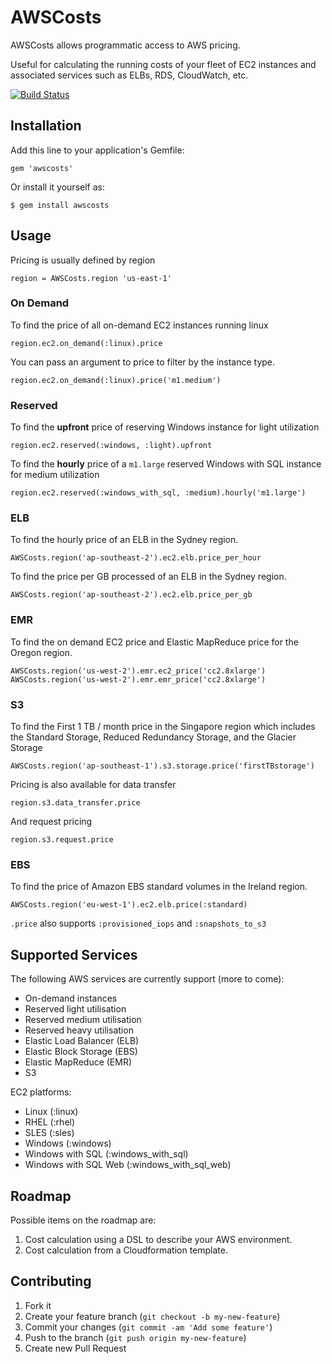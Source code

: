 # AWSCosts

AWSCosts allows programmatic access to AWS pricing.

Useful for calculating the running costs of your fleet of EC2 instances and
associated services such as ELBs, RDS, CloudWatch, etc.

[![Build Status](https://travis-ci.org/srbartlett/awscosts.png)](https://travis-ci.org/srbartlett/awscosts)

## Installation

Add this line to your application's Gemfile:

    gem 'awscosts'

Or install it yourself as:

    $ gem install awscosts

## Usage

Pricing is usually defined by region

    region = AWSCosts.region 'us-east-1'

### On Demand

To find the price of all on-demand EC2 instances running linux

    region.ec2.on_demand(:linux).price

You can pass an argument to price to filter by the instance type.

    region.ec2.on_demand(:linux).price('m1.medium')

### Reserved

To find the **upfront** price of reserving Windows instance for light utilization

    region.ec2.reserved(:windows, :light).upfront

To find the **hourly** price of a `m1.large` reserved Windows with SQL instance for medium utilization

    region.ec2.reserved(:windows_with_sql, :medium).hourly('m1.large')

### ELB

To find the hourly price of an ELB in the Sydney region.

    AWSCosts.region('ap-southeast-2').ec2.elb.price_per_hour

To find the price per GB processed of an ELB in the Sydney region.

    AWSCosts.region('ap-southeast-2').ec2.elb.price_per_gb

### EMR

To find the on demand EC2 price and Elastic MapReduce price for the Oregon region.

    AWSCosts.region('us-west-2').emr.ec2_price('cc2.8xlarge')
    AWSCosts.region('us-west-2').emr.emr_price('cc2.8xlarge')

### S3

To find the First 1 TB / month price in the Singapore region which includes the Standard
Storage, Reduced Redundancy Storage, and the Glacier Storage

    AWSCosts.region('ap-southeast-1').s3.storage.price('firstTBstorage')

Pricing is also available for data transfer

    region.s3.data_transfer.price

And request pricing

    region.s3.request.price

### EBS

To find the price of Amazon EBS standard volumes in the Ireland region.

    AWSCosts.region('eu-west-1').ec2.elb.price(:standard)

`.price` also supports `:provisioned_iops` and `:snapshots_to_s3`


## Supported Services

The following AWS services are currently support (more to come):

* On-demand instances
* Reserved light utilisation
* Reserved medium utilisation
* Reserved heavy utilisation
* Elastic Load Balancer (ELB)
* Elastic Block Storage (EBS)
* Elastic MapReduce (EMR)
* S3

EC2 platforms:

* Linux (:linux)
* RHEL (:rhel)
* SLES (:sles)
* Windows (:windows)
* Windows with SQL (:windows_with_sql)
* Windows with SQL Web (:windows_with_sql_web)

## Roadmap

Possible items on the roadmap are:

1. Cost calculation using a DSL to describe your AWS environment.
2. Cost calculation from a Cloudformation template.

## Contributing

1. Fork it
2. Create your feature branch (`git checkout -b my-new-feature`)
3. Commit your changes (`git commit -am 'Add some feature'`)
4. Push to the branch (`git push origin my-new-feature`)
5. Create new Pull Request
